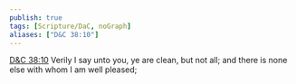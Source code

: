 ```yaml
---
publish: true
tags: [Scripture/DaC, noGraph]
aliases: ["D&C 38:10"]
---
```

[D&C 38:10](https://churchofjesuschrist.org/study/scriptures/dc-testament/dc/38?lang=eng&id=p10#p10) Verily I say unto you, ye are clean, but not all; and there is none else with whom I am well pleased;
